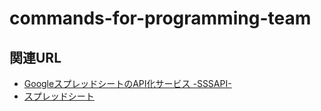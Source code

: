 # commands-for-programming-team

## 関連URL
- [GoogleスプレッドシートのAPI化サービス -SSSAPI-](https://console.sssapi.app/home?f=inbox)
- [スプレッドシート](https://docs.google.com/spreadsheets/d/1HHGulCDZMt3MLhwrKl41YykiGFY8yRZJN7nFogX-PqA/edit#gid=0)
